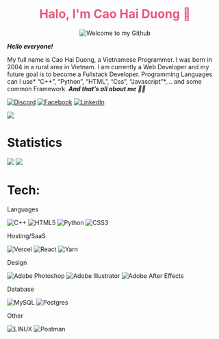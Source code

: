 <h1 align="center" style="color: #e75a7c;">Halo, I'm Cao Hai Duong 👋</h1>
<p align="center">
  <img src="https://readme-typing-svg.demolab.com?font=Fira+Code&size=23&pause=1000&color=F81C54&background=FFFFFF00&center=true&vCenter=true&width=670&height=70&lines=Welcome+to+my+Github+Profile;Web+Developer;Always learning new things" alt="Welcome to my Github">
</p>

***Hello everyone!***

My full name is Cao Hai Duong, a Vietnamese Programmer. I was born in 2004 in a rural area in Vietnam.
I am currently a Web Developer and my future goal is to become a Fullstack Developer. Programming Languages can I use* “C++”, “Python”, “HTML”, “Css”, “Javascript”*,... and some common Framework.
***And that’s all about me 🫰🏼***


[![Discord](https://img.shields.io/badge/Discord-%237289DA.svg?logo=discord&logoColor=white)](https://discord.gg/haiduong004) 
[![Facebook](https://img.shields.io/badge/Facebook-%231877F2.svg?logo=Facebook&logoColor=white)](https://facebook.com/haiduong004) 
[![LinkedIn](https://img.shields.io/badge/LinkedIn-%230077B5.svg?logo=linkedin&logoColor=white)](https://linkedin.com/in/haiduong004) 

[![](https://visitcount.itsvg.in/api?id=haiduong004&icon=2&color=10)](https://visitcount.itsvg.in)

# Statistics
![](https://github-readme-stats.vercel.app/api?username=haiduong004&theme=dracula&hide_border=false&include_all_commits=true&count_private=false)
![](https://github-readme-streak-stats.herokuapp.com/?user=haiduong004&theme=dracula&hide_border=false)

# Tech:

Languages

![C++](https://img.shields.io/badge/c++-%2300599C.svg?style=flat&logo=c%2B%2B&logoColor=white) 
![HTML5](https://img.shields.io/badge/html5-%23E34F26.svg?style=flat&logo=html5&logoColor=white) 
![Python](https://img.shields.io/badge/python-3670A0?style=flat&logo=python&logoColor=ffdd54) 
![CSS3](https://img.shields.io/badge/css3-%231572B6.svg?style=flat&logo=css3&logoColor=white)

Hosting/SaaS

![Vercel](https://img.shields.io/badge/vercel-%23000000.svg?style=flat&logo=vercel&logoColor=white) 
![React](https://img.shields.io/badge/react-%2320232a.svg?style=flat&logo=react&logoColor=%2361DAFB) 
![Yarn](https://img.shields.io/badge/yarn-%232C8EBB.svg?style=flat&logo=yarn&logoColor=white)

Design

![Adobe Photoshop](https://img.shields.io/badge/adobephotoshop-%2331A8FF.svg?style=flat&logo=adobephotoshop&logoColor=white) 
![Adobe Illustrator](https://img.shields.io/badge/adobeillustrator-%23FF9A00.svg?style=flat&logo=adobeillustrator&logoColor=white) 
![Adobe After Effects](https://img.shields.io/badge/Adobe%20After%20Effects-9999FF.svg?style=flat&logo=Adobe%20After%20Effects&logoColor=white)

Database

![MySQL](https://img.shields.io/badge/mysql-%2300f.svg?style=flat&logo=mysql&logoColor=white) 
![Postgres](https://img.shields.io/badge/postgres-%23316192.svg?style=flat&logo=postgresql&logoColor=white) 

Other

![LINUX](https://img.shields.io/badge/Linux-FCC624?style=flat&logo=linux&logoColor=black) 
![Postman](https://img.shields.io/badge/Postman-FF6C37?style=flat&logo=postman&logoColor=white)

<!-- ## MOST USED LANGUAGES-->
<!-- ![](https://github-readme-stats.vercel.app/api/top-langs/?username=haiduong004&theme=dracula&hide_border=false&include_all_commits=true&count_private=false&layout=compact)

## GitHub Trophies
![](https://github-profile-trophy.vercel.app/?username=haiduong004&theme=dracula&no-frame=false&no-bg=false&margin-w=4)

## Random Dev Quote
![](https://quotes-github-readme.vercel.app/api?type=horizontal&theme=tokyonight)

## Top Contributed Repo
![](https://github-contributor-stats.vercel.app/api?username=haiduong004&limit=5&theme=dracula&combine_all_yearly_contributions=true) -->
